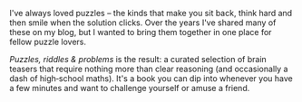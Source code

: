 I've always loved puzzles – the kinds that make you sit back, think hard and then smile when the solution clicks.  Over the years I've shared many of these on my blog, but I wanted to bring them together in one place for fellow puzzle lovers.

*Puzzles, riddles & problems* is the result: a curated selection of brain teasers that require nothing more than clear reasoning (and occasionally a dash of high‑school maths).  It's a book you can dip into whenever you have a few minutes and want to challenge yourself or amuse a friend.